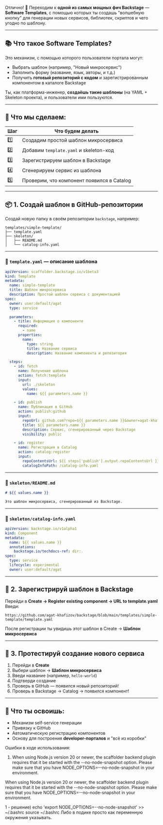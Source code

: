 Отлично! 🚀 Переходим к **одной из самых мощных фич Backstage** — **Software Templates**, с помощью которых ты создашь "волшебную кнопку" для генерации новых сервисов, библиотек, скриптов и чего угодно по шаблону.

---

## 📚 Что такое Software Templates?

Это механизм, с помощью которого пользователи портала могут:

* Выбрать шаблон (например, "Новый микросервис")
* Заполнить форму (название, язык, авторы, и т.д.)
* Получить **готовый репозиторий с кодом** и зарегистрированным компонентом в каталоге Backstage

Ты, как платформа-инженер, **создаёшь такие шаблоны** (на YAML + Skeleton проекта), и пользователи ими пользуются.

---

## 🔨 Что мы сделаем:

| Шаг | Что будем делать                           |
| --- | ------------------------------------------ |
| 1️⃣ | Создадим простой шаблон микросервиса       |
| 2️⃣ | Добавим `template.yaml` и skeleton-код     |
| 3️⃣ | Зарегистрируем шаблон в Backstage          |
| 4️⃣ | Сгенерируем сервис из шаблона              |
| 5️⃣ | Проверим, что компонент появился в Catalog |

---

## 📦 1. Создай шаблон в GitHub-репозитории

Создай новую папку в своём репозитории `backstage`, например:

```
templates/simple-template/
├── template.yaml
├── skeleton/
│   ├── README.md
│   └── catalog-info.yaml
```

---

### 📄 `template.yaml` — описание шаблона

```yaml
apiVersion: scaffolder.backstage.io/v1beta3
kind: Template
metadata:
  name: simple-template
  title: Шаблон микросервиса
  description: Простой шаблон сервиса с документацией
spec:
  owner: user:default/agat
  type: service

  parameters:
    - title: Информация о компоненте
      required:
        - name
      properties:
        name:
          type: string
          title: Название сервиса
          description: Название компонента и репозитория

  steps:
    - id: fetch
      name: Получение шаблона
      action: fetch:template
      input:
        url: ./skeleton
        values:
          name: ${{ parameters.name }}

    - id: publish
      name: Публикация в GitHub
      action: publish:github
      input:
        repoUrl: github.com?repo=${{ parameters.name }}&owner=agat-khafizov
        title: ${{ parameters.name }}
        description: Сервис, сгенерированный через Backstage
        visibility: public

    - id: register
      name: Регистрация в Catalog
      action: catalog:register
      input:
        repoContentsUrl: ${{ steps['publish'].output.repoContentsUrl }}
        catalogInfoPath: /catalog-info.yaml
```

---

### 📂 `skeleton/README.md`

```md
# ${{ values.name }}

Это шаблон микросервиса, сгенерированный из Backstage.
```

---

### 📂 `skeleton/catalog-info.yaml`

```yaml
apiVersion: backstage.io/v1alpha1
kind: Component
metadata:
  name: ${{ values.name }}
  annotations:
    backstage.io/techdocs-ref: dir:.
spec:
  type: service
  lifecycle: experimental
  owner: user:default/agat
```

---

## 🧷 2. Зарегистрируй шаблон в Backstage

Перейди в **Create → Register existing component → URL to template.yaml**
Введи:

```
https://github.com/agat-khafizov/backstage/blob/main/templates/simple-template/template.yaml
```

После регистрации ты увидишь этот шаблон в Create → **Шаблон микросервиса**

---

## 🧪 3. Протестируй создание нового сервиса

1. Перейди в **Create**
2. Выбери шаблон → **Шаблон микросервиса**
3. Введи название (например, `hello-world`)
4. Подтверди создание
5. Проверь в GitHub — появился новый репозиторий!
6. Проверь в Backstage → Catalog → появился компонент!

---

## 🧠 Что ты освоишь:

* Механизм self-service генерации
* Привязку к GitHub
* Автоматическую регистрацию компонентов
* Основу для построения **developer-порталов** и "всё из коробки"


Ошибки в ходе использования:
1) When using Node.js version 20 or newer, the scaffolder backend plugin requires that it be started with the --no-node-snapshot option. 
        Please make sure that you have NODE_OPTIONS=--no-node-snapshot in your environment.


When using Node.js version 20 or newer, the scaffolder backend plugin requires that it be started with the --no-node-snapshot option. 
        Please make sure that you have NODE_OPTIONS=--no-node-snapshot in your environment.

1 - решение)
echo 'export NODE_OPTIONS=--no-node-snapshot' >> ~/.bashrc
source ~/.bashrc
Либо в подике просто как переменную окружения указывать.